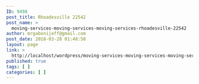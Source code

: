 ```yaml
---
ID: 9498
post_title: Rhoadesville 22542
post_name: >
  moving-services-moving-services-moving-services-rhoadesville-22542
author: mrgabonijeff@gmail.com
post_date: 2018-03-28 01:48:58
layout: page
link: >
  http://localhost/wordpress/moving-services-moving-services-moving-services-rhoadesville-22542/
published: true
tags: [ ]
categories: [ ]
---
```

